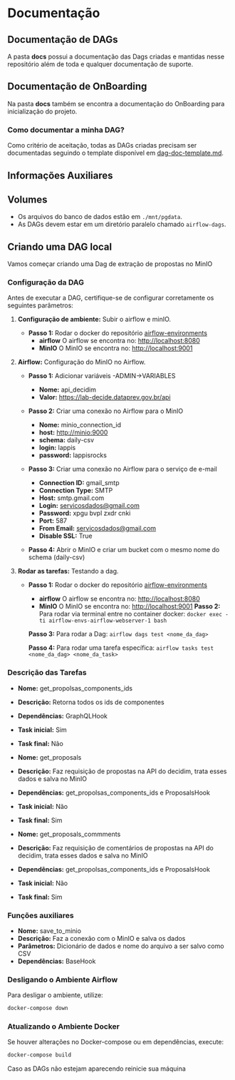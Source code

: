 # Documentação

## Documentação de DAGs

A pasta **docs** possui a documentação das Dags criadas e mantidas nesse repositório além de toda e qualquer documentação de suporte.

## Documentação de OnBoarding

Na pasta **docs** também se encontra a documentação do OnBoarding para inicialização do projeto.

### Como documentar a minha DAG?

Como critério de aceitação, todas as DAGs criadas precisam ser documentadas seguindo o template disponível em [dag-doc-template.md](docs/dag-doc-template.md).

## Informações Auxiliares

## Volumes

- Os arquivos do banco de dados estão em `./mnt/pgdata`.
- As DAGs devem estar em um diretório paralelo chamado `airflow-dags`.

## Criando uma DAG local

Vamos começar criando uma Dag de extração de propostas no MinIO

### Configuração da DAG

Antes de executar a DAG, certifique-se de configurar corretamente os seguintes parâmetros:

1. **Configuração de ambiente:** Subir o airflow e minIO.
    - **Passo 1:** Rodar o docker do repositório [airflow-environments](https://gitlab.com/lappis-unb/decidimbr/airflow-envs)
        - **airflow** O airflow se encontra no: <http://localhost:8080>
        - **MinIO** O MinIO se encontra no: <http://localhost:9001>

2. **Airflow:** Configuração do MinIO no Airflow.
    - **Passo 1:** Adicionar variáveis
        -ADMIN->VARIABLES
        - **Nome:** api_decidim
        - **Valor:** <https://lab-decide.dataprev.gov.br/api>

    - **Passo 2:** Criar uma conexão no Airflow para o MinIO
        - **Nome:** minio_connection_id
        - **host:** <http://minio:9000>
        - **schema:** daily-csv
        - **login:** lappis
        - **password:** lappisrocks

    - **Passo 3:** Criar uma conexão no Airflow para o serviço de e-mail
        - **Connection ID:** gmail_smtp
        - **Connection Type:** SMTP
        - **Host:** smtp.gmail.com
        - **Login:** <servicosdados@gmail.com>
        - **Password:** xpgu bvpl zxdr cnki
        - **Port:** 587
        - **From Email:** <servicosdados@gmail.com>
        - **Disable SSL:** True

    - **Passo 4:** Abrir o MinIO e criar um bucket com o mesmo nome do schema (daily-csv)

3. **Rodar as tarefas:** Testando a dag.
    - **Passo 1:** Rodar o docker do repositório [airflow-environments](https://gitlab.com/lappis-unb/decidimbr/airflow-envs)
        - **airflow** O airflow se encontra no: <http://localhost:8080>
        - **MinIO** O MinIO se encontra no: <http://localhost:9001>
         **Passo 2:** Para rodar via terminal entre no container docker:
   ```docker exec -ti airflow-envs-airflow-webserver-1 bash```

         **Passo 3:** Para rodar a Dag: ```airflow dags test <nome_da_dag>```

         **Passo 4:** Para rodar uma tarefa específica: ```airflow tasks test <nome_da_dag> <nome_da_task>```

### Descrição das Tarefas

- **Nome:** get_propolsas_components_ids
- **Descrição:** Retorna todos os ids de componentes
- **Dependências:** GraphQLHook
- **Task inicial:** Sim
- **Task final:** Não

- **Nome:** get_proposals
- **Descrição:** Faz requisição de propostas na API do decidim, trata esses dados e salva no MinIO
- **Dependências:** get_propolsas_components_ids e ProposalsHook
- **Task inicial:** Não
- **Task final:** Sim

- **Nome:** get_proposals_commments
- **Descrição:** Faz requisição de comentários de propostas na API do decidim, trata esses dados e salva no MinIO
- **Dependências:** get_propolsas_components_ids e ProposalsHook
- **Task inicial:** Não
- **Task final:** Sim

### Funções auxiliares

- **Nome:** save_to_minio
- **Descrição:** Faz a conexão com o MinIO e salva os dados
- **Parâmetros:** Dicionário de dados e nome do arquivo a ser salvo como CSV
- **Dependências:** BaseHook

### Desligando o Ambiente Airflow

Para desligar o ambiente, utilize:

```bash
docker-compose down
```

### Atualizando o Ambiente Docker

Se houver alterações no Docker-compose ou em dependências, execute:

```bash
docker-compose build
```

Caso as DAGs não estejam aparecendo reinicie sua máquina
